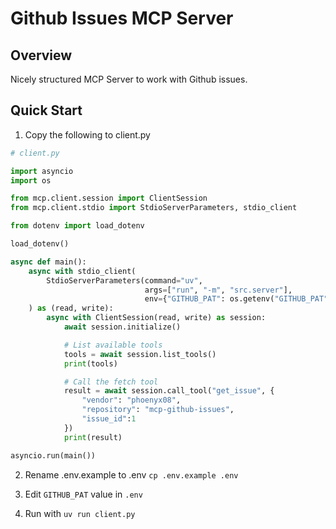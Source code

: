 # Github Issues MCP Server

## Overview

Nicely structured MCP Server to work with Github issues.

## Quick Start

1. Copy the following to client.py

```python
# client.py

import asyncio
import os

from mcp.client.session import ClientSession
from mcp.client.stdio import StdioServerParameters, stdio_client

from dotenv import load_dotenv

load_dotenv()

async def main():
    async with stdio_client(
        StdioServerParameters(command="uv",
                              args=["run", "-m", "src.server"],
                              env={"GITHUB_PAT": os.getenv("GITHUB_PAT")})
    ) as (read, write):
        async with ClientSession(read, write) as session:
            await session.initialize()

            # List available tools
            tools = await session.list_tools()
            print(tools)

            # Call the fetch tool
            result = await session.call_tool("get_issue", {
                "vendor": "phoenyx08",
                "repository": "mcp-github-issues",
                "issue_id":1
            })
            print(result)

asyncio.run(main())
```

2. Rename .env.example to .env `cp .env.example .env`

3. Edit `GITHUB_PAT` value in `.env`

4. Run with `uv run client.py`
